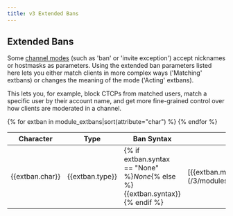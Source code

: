 ```yaml
---
title: v3 Extended Bans
---
```


## Extended Bans

Some [channel modes](/3/channel-modes/) (such as 'ban' or 'invite exception') accept nicknames or hostmasks as parameters. Using the extended ban parameters listed here lets you either match clients in more complex ways ('Matching' extbans) or changes the meaning of the mode ('Acting' extbans).

This lets you, for example, block CTCPs from matched users, match a specific user by their account name, and get more fine-grained control over how clients are moderated in a channel.

<table markdown="1">
<thead>
<tr>
<th>Character</th>
<th>Type</th>
<th>Ban Syntax</th>
<th>Module</th>
<th>Description</th>
</tr>
</thead>
<tbody markdown="1">
{% for extban in module_extbans|sort(attribute="char") %}
<tr markdown="1">
<td markdown="1">{{extban.char}}</td>
<td markdown="1">{{extban.type}}</td>
<td markdown="1">{% if extban.syntax == "None" %}<em>None</em>{% else %}{{extban.syntax}}{% endif %}</td>
<td markdown="1">[{{extban.module}}](/3/modules/{{extban.module}}/)</td>
<td markdown="1">{{extban.description}}</td>
</tr>
{% endfor %}
</tbody>
</table>
